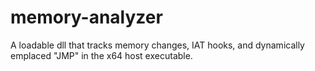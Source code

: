 # memory-analyzer
A loadable dll that tracks memory changes, IAT hooks, and dynamically emplaced "JMP" in the x64 host executable.

